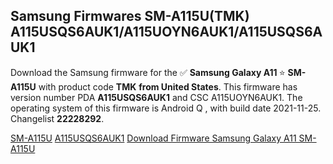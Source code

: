 <h2>Samsung Firmwares SM-A115U(TMK) A115USQS6AUK1/A115UOYN6AUK1/A115USQS6AUK1</h2>
Download the Samsung firmware for the ✅ <strong>Samsung Galaxy A11 </strong> ⭐ <strong>SM-A115U</strong> with product code <strong>TMK</strong> <strong> from United States</strong>. This firmware has version number PDA <strong>A115USQS6AUK1</strong> and CSC A115UOYN6AUK1. The operating system of this firmware is Android Q , with build date 2021-11-25. Changelist <strong>22228292</strong>.


[SM-A115U](https://samfirm.shop/samsung/model/SM-A115U)
[A115USQS6AUK1](https://samfirm.shop/samsung/pda/A115USQS6AUK1)
[Download Firmware Samsung Galaxy A11 SM-A115U](https://samfirm.shop/samsung/firmware/477933)
